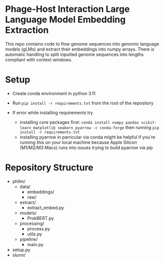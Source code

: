 # Phage-Host Interaction Large Language Model Embedding Extraction
This repo contains code to flow genome sequences into genomic language models (gLMs) and extract their embeddings into numpy arrays. There is automatic handling to split inputted genome sequences into lengths compliant with context windows.

# Setup
- Create conda environment in python 3.11
- Run `pip install -r requirements.txt` from the root of the repository

- If error while installing requirements try
    - installing core packages first: `conda install numpy pandas scikit-learn matplotlib seaborn pyarrow -c conda-forge` then running `pip install -r requirements.txt`
    - installing pyarrow in parricular via conda might be helpful if you're running this on your local machine because Apple Silicon (M1/M2/M3 Macs) runs into issues trying to build pyarrow via pip

# Repository Structure
- phllm/
    - data/
        - embeddings/
        - raw/
    - extract/
        - extract_embed.py
    - models/
        - ProkBERT.py
    - processing/
        - process.py
        - utils.py
    - pipeline/
        - main.py
- setup.py
- slurm/ 
